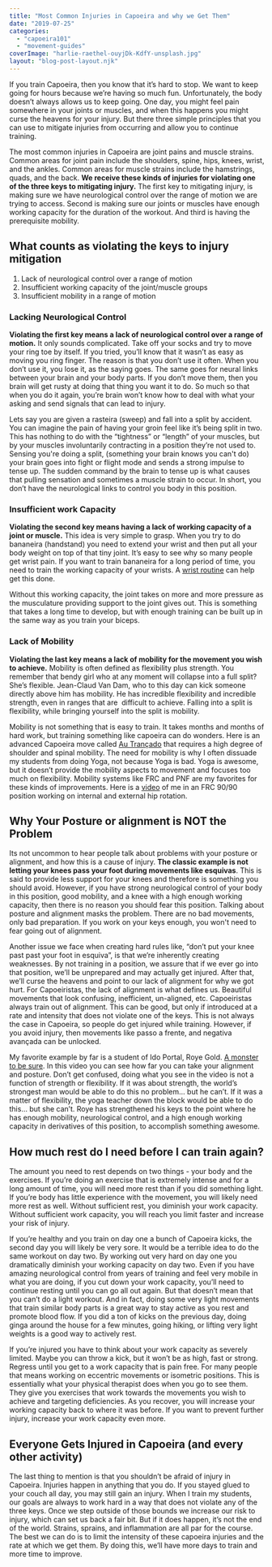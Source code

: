 ```yaml
---
title: "Most Common Injuries in Capoeira and why we Get Them"
date: "2019-07-25"
categories: 
  - "capoeira101"
  - "movement-guides"
coverImage: "harlie-raethel-ouyjDk-KdfY-unsplash.jpg"
layout: "blog-post-layout.njk"
---
```


If you train Capoeira, then you know that it’s hard to stop. We want to keep going for hours because we’re having so much fun. Unfortunately, the body doesn’t always allows us to keep going. One day, you might feel pain somewhere in your joints or muscles, and when this happens you might curse the heavens for your injury. But there three simple principles that you can use to mitigate injuries from occurring and allow you to continue training.  
  
The most common injuries in Capoeira are joint pains and muscle strains. Common areas for joint pain include the shoulders, spine, hips, knees, wrist, and the ankles. Common areas for muscle strains include the hamstrings, quads, and the back. **We receive these kinds of injuries for violating one of the three keys to mitigating injury.** The first key to mitigating injury, is making sure we have neurological control over the range of motion we are trying to access. Second is making sure our joints or muscles have enough working capacity for the duration of the workout. And third is having the prerequisite mobility.

## What counts as violating the keys to injury mitigation

1. Lack of neurological control over a range of motion
2. Insufficient working capacity of the joint/muscle groups
3. Insufficient mobility in a range of motion

### **Lacking Neurological Control**

**Violating the first key means a lack of neurological control over a range of motion.** It only sounds complicated. Take off your socks and try to move your ring toe by itself. If you tried, you’ll know that it wasn’t as easy as moving you ring finger. The reason is that you don’t use it often. When you don’t use it, you lose it, as the saying goes. The same goes for neural links between your brain and your body parts. If you don’t move them, then you brain will get rusty at doing that thing you want it to do. So much so that when you do it again, you’re brain won’t know how to deal with what your asking and send signals that can lead to injury.  
  
Lets say you are given a rasteira (sweep) and fall into a split by accident. You can imagine the pain of having your groin feel like it’s being split in two. This has nothing to do with the “tightness” or “length” of your muscles, but by your muscles involuntarily contracting in a position they’re not used to. Sensing you're doing a split, (something your brain knows you can't do) your brain goes into fight or flight mode and sends a strong impulse to tense up. The sudden command by the brain to tense up is what causes that pulling sensation and sometimes a muscle strain to occur. In short, you don’t have the neurological links to control you body in this position.

### **Insufficient work Capacity**

**Violating the second key means having a lack of working capacity of a joint or muscle.** This idea is very simple to grasp. When you try to do bananeira (handstand) you need to extend your wrist and then put all your body weight on top of that tiny joint. It’s easy to see why so many people get wrist pain. If you want to train bananeira for a long period of time, you need to train the working capacity of your wrists. A [wrist routine](https://www.instagram.com/p/BlwIppZFeJv/) can help get this done.     
  
Without this working capacity, the joint takes on more and more pressure as the musculature providing support to the joint gives out. This is something that takes a long time to develop, but with enough training can be built up in the same way as you train your biceps.       

### **Lack of Mobility**

**Violating the last key means a lack of mobility for the movement you wish to achieve.** Mobility is often defined as flexibility plus strength. You remember that bendy girl who at any moment will collapse into a full split? She’s flexible. Jean-Claud Van Dam, who to this day can kick someone directly above him has mobility. He has incredible flexibility and incredible strength, even in ranges that are  difficult to achieve. Falling into a split is flexibility, while bringing yourself into the split is mobility.  
  
Mobility is not something that is easy to train. It takes months and months of hard work, but training something like capoeira can do wonders. Here is an advanced Capoeira move called [Au Trançado](https://www.instagram.com/p/BrOffJBg0FY/) that requires a high degree of shoulder and spinal mobility. The need for mobility is why I often dissuade my students from doing Yoga, not because Yoga is bad. Yoga is awesome, but it doesn’t provide the mobility aspects to movement and focuses too much on flexibility. Mobility systems like FRC and PNF are my favorites for these kinds of improvements. Here is a [video](https://www.instagram.com/p/BsytGhIgQ2_/) of me in an FRC 90/90 position working on internal and external hip rotation.  

## Why Your Posture or alignment is NOT the Problem

Its not uncommon to hear people talk about problems with your posture or alignment, and how this is a cause of injury. **The classic example is not letting your knees pass your foot during movements like esquivas**. This is said to provide less support for your knees and therefore is something you should avoid. However, if you have strong neurological control of your body in this position, good mobility, and a knee with a high enough working capacity, then there is no reason you should fear this position. Talking about posture and alignment masks the problem. There are no bad movements, only bad preparation. If you work on your keys enough, you won't need to fear going out of alignment.  
  
Another issue we face when creating hard rules like, “don’t put your knee past past your foot in esquiva”, is that we’re inherently creating weaknesses. By not training in a position, we assure that if we ever go into that position, we’ll be unprepared and may actually get injured. After that, we’ll curse the heavens and point to our lack of alignment for why we got hurt. For Capoeiristas, the lack of alignment is what defines us. Beautiful movements that look confusing, inefficient, un-aligned, etc. Capoeiristas always train out of alignment. This can be good, but only if introduced at a rate and intensity that does not violate one of the keys. This is not always the case in Capoeira, so people do get injured while training. However, if you avoid injury, then movements like passo a frente, and negativa avançada can be unlocked.  
  
My favorite example by far is a student of Ido Portal, Roye Gold. [A monster to be sure](https://www.instagram.com/p/BrSm1ChjeBf/). In this video you can see how far you can take your alignment and posture. Don’t get confused, doing what you see in the video is not a function of strength or flexibility. If it was about strength, the world’s strongest man would be able to do this no problem… but he can’t. If it was a matter of flexibility, the yoga teacher down the block would be able to do this… but she can’t. Roye has strengthened his keys to the point where he has enough mobility, neurological control, and a high enough working capacity in derivatives of this position, to accomplish something awesome.

## How much rest do I need before I can train again?

The amount you need to rest depends on two things - your body and the exercises. If you’re doing an exercise that is extremely intense and for a long amount of time, you will need more rest than if you did something light. If you’re body has little experience with the movement, you will likely need more rest as well. Without sufficient rest, you diminish your work capacity. Without sufficient work capacity, you will reach you limit faster and increase your risk of injury.  
  
If you’re healthy and you train on day one a bunch of Capoeira kicks, the second day you will likely be very sore. It would be a terrible idea to do the same workout on day two. By working out very hard on day one you dramatically diminish your working capacity on day two. Even if you have amazing neurological control from years of training and feel very mobile in what you are doing, if you cut down your work capacity, you’ll need to continue resting until you can go all out again. But that doesn’t mean that you can’t do a light workout. And in fact, doing some very light movements that train similar body parts is a great way to stay active as you rest and promote blood flow. If you did a ton of kicks on the previous day, doing ginga around the house for a few minutes, going hiking, or lifting very light weights is a good way to actively rest.  
  
If you’re injured you have to think about your work capacity as severely limited. Maybe you can throw a kick, but it won’t be as high, fast or strong. Regress until you get to a work capacity that is pain free. For many people that means working on eccentric movements or isometric positions. This is essentially what your physical therapist does when you go to see them. They give you exercises that work towards the movements you wish to achieve and targeting deficiencies. As you recover, you will increase your working capacity back to where it was before. If you want to prevent further injury, increase your work capacity even more.

## Everyone Gets Injured in Capoeira (and every other activity)

The last thing to mention is that you shouldn’t be afraid of injury in Capoeira. Injuries happen in anything that you do. If you stayed glued to your couch all day, you may still gain an injury. When I train my students, our goals are always to work hard in a way that does not violate any of the three keys. Once we step outside of those bounds we increase our risk to injury, which can set us back a fair bit. But if it does happen, it’s not the end of the world. Strains, sprains, and inflammation are all par for the course. The best we can do is to limit the intensity of these capoeira injuries and the rate at which we get them. By doing this, we’ll have more days to train and more time to improve.
